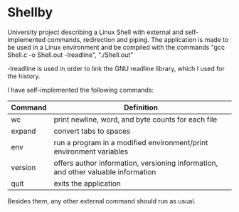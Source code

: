 # Shellby
University project describing a Linux Shell with external and self-implemented commands, redirection and piping.
The application is made to be used in a Linux environment and be compiled with the commands "gcc Shell.c -o Shell.out -lreadline", "./Shell.out"

-lreadline is used in order to link the GNU readline library, which I used for the history.

I have self-implemented the following commands:

| Command  | Definition |
| ------------- | ------------- |
| wc  | print newline, word, and byte counts for each file  |
| expand  | convert tabs to spaces  |
| env | run a program in a modified environment/print environment variables|
| version | offers author information, versioning information, and other valuable information |
| quit | exits the application |


Besides them, any other external command should run as usual.
